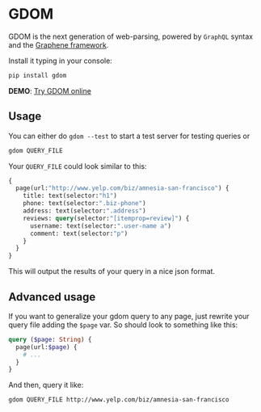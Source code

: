 # GDOM

GDOM is the next generation of web-parsing, powered by `GraphQL`
syntax and the [Graphene framework](http://graphene-python.org).

Install it typing in your console:

```bash
pip install gdom
```

**DEMO**: [Try GDOM online](http://gdom.graphene-python.org/)


## Usage

You can either do `gdom --test` to start a test server for testing
queries or

```bash
gdom QUERY_FILE
```

Your `QUERY_FILE` could look similar to this:

```graphql
{
  page(url:"http://www.yelp.com/biz/amnesia-san-francisco") {
    title: text(selector:"h1")
    phone: text(selector:".biz-phone")
    address: text(selector:".address")
    reviews: query(selector:"[itemprop=review]") {
      username: text(selector:".user-name a")
      comment: text(selector:"p")
    }
  }
}
```

This will output the results of your query in a nice json format.

## Advanced usage

If you want to generalize your gdom query to any page, just rewrite your
query file adding the `$page` var. So should look to something like
this:

```graphql
query ($page: String) {
  page(url:$page) {
    # ...
  }
}
```

And then, query it like:

```bash
gdom QUERY_FILE http://www.yelp.com/biz/amnesia-san-francisco
```
